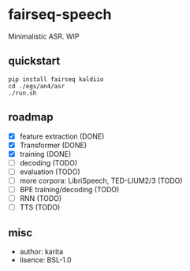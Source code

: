 # fairseq-speech

Minimalistic ASR. WIP


## quickstart

```
pip install fairseq kaldiio
cd ./egs/an4/asr
./run.sh
```

## roadmap

- [x] feature extraction (DONE)
- [x] Transformer (DONE)
- [x] training (DONE)
- [ ] decoding (TODO)
- [ ] evaluation (TODO)
- [ ] more corpora: LibriSpeech, TED-LIUM2/3 (TODO)
- [ ] BPE training/decoding (TODO)
- [ ] RNN (TODO)
- [ ] TTS (TODO)

## misc

- author: karita
- lisence: BSL-1.0
